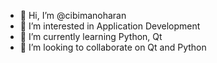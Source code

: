 - 👋 Hi, I’m @cibimanoharan
- 👀 I’m interested in Application Development
- 🌱 I’m currently learning Python, Qt
- 💞️ I’m looking to collaborate on Qt and Python

<!---
cibimanoharan/cibimanoharan is a ✨ special ✨ repository because its `README.md` (this file) appears on your GitHub profile.
You can click the Preview link to take a look at your changes.
--->
